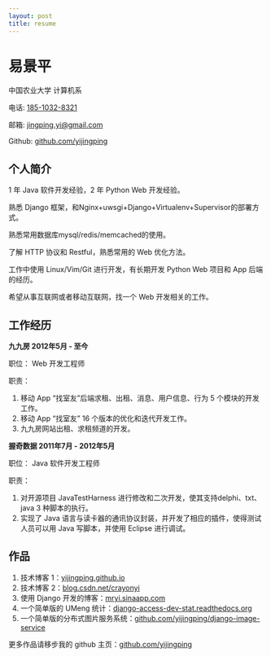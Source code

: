 ```yaml
---
layout: post
title: resume 
---
```


易景平
==========

中国农业大学 计算机系

电话: [185-1032-8321](tel://18510328321)

邮箱: [jingping.yi@gmail.com](mailto://jingping.yi@gmail.com)

Github: [github.com/yijingping](http://github.com/yijingping)

个人简介
----------
1 年 Java 软件开发经验，2 年 Python Web 开发经验。

熟悉 Django 框架，和Nginx+uwsgi+Django+Virtualenv+Supervisor的部署方式。

熟悉常用数据库mysql/redis/memcached的使用。

了解 HTTP 协议和 Restful，熟悉常用的 Web 优化方法。

工作中使用 Linux/Vim/Git 进行开发，有长期开发 Python Web 项目和 App 后端的经历。

希望从事互联网或者移动互联网，找一个 Web 开发相关的工作。

工作经历
----------
**九九房 2012年5月 - 至今**

职位： Web 开发工程师

职责： 

1. 移动 App “找室友”后端求租、出租、消息、用户信息、行为 5 个模块的开发工作。
2. 移动 App “找室友” 16 个版本的优化和迭代开发工作。
3. 九九房网站出租、求租频道的开发。

**握奇数据 2011年7月 - 2012年5月**

职位： Java 软件开发工程师

职责：

1. 对开源项目 JavaTestHarness 进行修改和二次开发，使其支持delphi、txt、java 3 种脚本的执行。
2. 实现了 Java 语言与读卡器的通讯协议封装，并开发了相应的插件，使得测试人员可以用 Java 写脚本，并使用 Eclipse 进行调试。

作品
----
1. 技术博客 1：[yijingping.github.io](http://yijingping.github.io)
2. 技术博客 2：[blog.csdn.net/crayonyi](http://blog.csdn.net/crayonyi)
3. 使用 Django 开发的博客：[mryi.sinaapp.com](http://mryi.sinaapp.com)
4. 一个简单版的 UMeng 统计：[django-access-dev-stat.readthedocs.org](http://django-access-dev-stat.readthedocs.org/)
5. 一个简单版的分布式图片服务系统：[github.com/yijingping/django-image-service](https://github.com/yijingping/django-image-service)

更多作品请移步我的 github 主页：[github.com/yijingping](https://github.com/yijingping)

